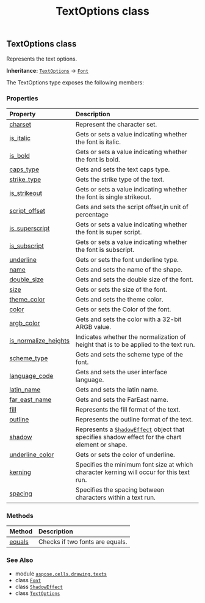﻿---
title: TextOptions class
second_title: Aspose.Cells for Python via .NET API References
description: 
type: docs
weight: 90
url: /aspose.cells.drawing.texts/textoptions/
is_root: false
---

## TextOptions class

Represents the text options.



**Inheritance:** [`TextOptions`](/cells/python-net/aspose.cells.drawing.texts/textoptions) → 
[`Font`](/cells/python-net/aspose.cells/font)



The TextOptions type exposes the following members:

### Properties
| Property | Description |
| :- | :- |
| [charset](/cells/python-net/aspose.cells.drawing.texts/textoptions/charset) | Represent the character set. |
| [is_italic](/cells/python-net/aspose.cells.drawing.texts/textoptions/is_italic) | Gets or sets a value indicating whether the font is italic. |
| [is_bold](/cells/python-net/aspose.cells.drawing.texts/textoptions/is_bold) | Gets or sets a value indicating whether the font is bold. |
| [caps_type](/cells/python-net/aspose.cells.drawing.texts/textoptions/caps_type) | Gets and sets the text caps type. |
| [strike_type](/cells/python-net/aspose.cells.drawing.texts/textoptions/strike_type) | Gets the strike type of the text. |
| [is_strikeout](/cells/python-net/aspose.cells.drawing.texts/textoptions/is_strikeout) | Gets or sets a value indicating whether the font is single strikeout. |
| [script_offset](/cells/python-net/aspose.cells.drawing.texts/textoptions/script_offset) | Gets and sets the script offset,in unit of percentage |
| [is_superscript](/cells/python-net/aspose.cells.drawing.texts/textoptions/is_superscript) | Gets or sets a value indicating whether the font is super script. |
| [is_subscript](/cells/python-net/aspose.cells.drawing.texts/textoptions/is_subscript) | Gets or sets a value indicating whether the font is subscript. |
| [underline](/cells/python-net/aspose.cells.drawing.texts/textoptions/underline) | Gets or sets the font underline type. |
| [name](/cells/python-net/aspose.cells.drawing.texts/textoptions/name) | Gets and sets the name of the shape. |
| [double_size](/cells/python-net/aspose.cells.drawing.texts/textoptions/double_size) | Gets and sets the double size of the font. |
| [size](/cells/python-net/aspose.cells.drawing.texts/textoptions/size) | Gets or sets the size of the font. |
| [theme_color](/cells/python-net/aspose.cells.drawing.texts/textoptions/theme_color) | Gets and sets the theme color. |
| [color](/cells/python-net/aspose.cells.drawing.texts/textoptions/color) | Gets or sets the Color of the font. |
| [argb_color](/cells/python-net/aspose.cells.drawing.texts/textoptions/argb_color) | Gets and sets the color with a 32-bit ARGB value. |
| [is_normalize_heights](/cells/python-net/aspose.cells.drawing.texts/textoptions/is_normalize_heights) | Indicates whether the normalization of height that is to be applied to the text run. |
| [scheme_type](/cells/python-net/aspose.cells.drawing.texts/textoptions/scheme_type) | Gets and sets the scheme type of the font. |
| [language_code](/cells/python-net/aspose.cells.drawing.texts/textoptions/language_code) | Gets and sets the user interface language. |
| [latin_name](/cells/python-net/aspose.cells.drawing.texts/textoptions/latin_name) | Gets and sets the latin name. |
| [far_east_name](/cells/python-net/aspose.cells.drawing.texts/textoptions/far_east_name) | Gets and sets the FarEast name. |
| [fill](/cells/python-net/aspose.cells.drawing.texts/textoptions/fill) | Represents the fill format of the text. |
| [outline](/cells/python-net/aspose.cells.drawing.texts/textoptions/outline) | Represents the outline format of the text. |
| [shadow](/cells/python-net/aspose.cells.drawing.texts/textoptions/shadow) | Represents a [`ShadowEffect`](/cells/python-net/aspose.cells.drawing/shadoweffect) object that specifies shadow effect for the chart element or shape. |
| [underline_color](/cells/python-net/aspose.cells.drawing.texts/textoptions/underline_color) | Gets or sets the color of underline. |
| [kerning](/cells/python-net/aspose.cells.drawing.texts/textoptions/kerning) | Specifies the minimum font size at which character kerning will occur for this text run. |
| [spacing](/cells/python-net/aspose.cells.drawing.texts/textoptions/spacing) | Specifies the spacing between characters within a text run. |


### Methods
| Method | Description |
| :- | :- |
| [equals](/cells/python-net/aspose.cells.drawing.texts/textoptions/equals/#aspose.cells.Font) | Checks if two fonts are equals. |



### See Also
* module [`aspose.cells.drawing.texts`](..)
* class [`Font`](/cells/python-net/aspose.cells/font)
* class [`ShadowEffect`](/cells/python-net/aspose.cells.drawing/shadoweffect)
* class [`TextOptions`](/cells/python-net/aspose.cells.drawing.texts/textoptions)

